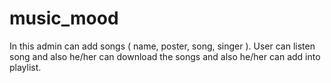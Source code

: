 # music_mood
In this admin can add songs ( name, poster, song, singer ). User can listen song and also he/her can download the songs and also he/her can add into playlist.
